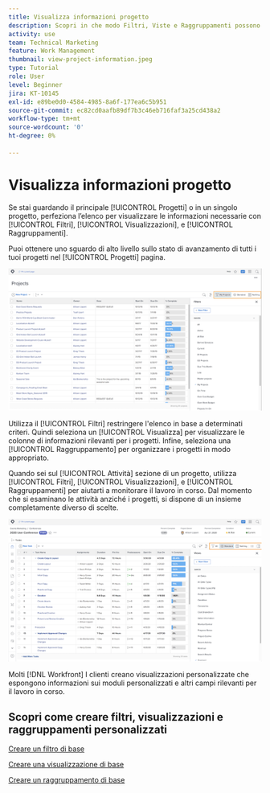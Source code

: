 ```yaml
---
title: Visualizza informazioni progetto
description: Scopri in che modo Filtri, Viste e Raggruppamenti possono rendere le informazioni del progetto facilmente visualizzabili per aiutarti a gestire i progetti.
activity: use
team: Technical Marketing
feature: Work Management
thumbnail: view-project-information.jpeg
type: Tutorial
role: User
level: Beginner
jira: KT-10145
exl-id: e89be0d0-4584-4985-8a6f-177ea6c5b951
source-git-commit: ec82cd0aafb89df7b3c46eb716faf3a25cd438a2
workflow-type: tm+mt
source-wordcount: '0'
ht-degree: 0%

---
```


# Visualizza informazioni progetto

Se stai guardando il principale [!UICONTROL Progetti] o in un singolo progetto, perfeziona l’elenco per visualizzare le informazioni necessarie con [!UICONTROL Filtri], [!UICONTROL Visualizzazioni], e [!UICONTROL Raggruppamenti].

Puoi ottenere uno sguardo di alto livello sullo stato di avanzamento di tutti i tuoi progetti nel [!UICONTROL Progetti] pagina.

![Pagina di progetto con filtri visualizzati](assets/planner-fund-project-page-fvg-copy.png)

Utilizza il [!UICONTROL Filtri] restringere l&#39;elenco in base a determinati criteri. Quindi seleziona un [!UICONTROL Visualizza] per visualizzare le colonne di informazioni rilevanti per i progetti. Infine, seleziona una [!UICONTROL Raggruppamento] per organizzare i progetti in modo appropriato.

Quando sei sul [!UICONTROL Attività] sezione di un progetto, utilizza [!UICONTROL Filtri], [!UICONTROL Visualizzazioni], e [!UICONTROL Raggruppamenti] per aiutarti a monitorare il lavoro in corso. Dal momento che si esaminano le attività anziché i progetti, si dispone di un insieme completamente diverso di scelte.

![Elenco attività progetto con visualizzazioni](assets/planner-fund-task-list-fvg.png)

Molti [!DNL Workfront] I clienti creano visualizzazioni personalizzate che espongono informazioni sui moduli personalizzati e altri campi rilevanti per il lavoro in corso.

## Scopri come creare filtri, visualizzazioni e raggruppamenti personalizzati

[Creare un filtro di base](https://experienceleague.adobe.com/docs/workfront-learn/tutorials-workfront/reporting/basic-reporting/create-a-basic-filter.html?lang=en)

[Creare una visualizzazione di base](https://experienceleague.adobe.com/docs/workfront-learn/tutorials-workfront/reporting/basic-reporting/create-a-basic-view.html?lang=en)

[Creare un raggruppamento di base](https://experienceleague.adobe.com/docs/workfront-learn/tutorials-workfront/reporting/basic-reporting/create-a-basic-grouping.html?lang=en)
